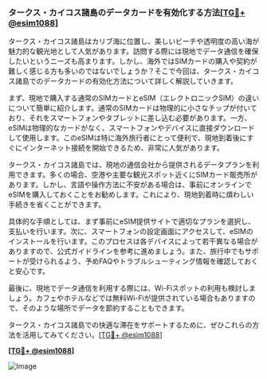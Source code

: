 ### タークス・カイコス諸島のデータカードを有効化する方法[[TG💪+ @esim1088](https://t.me/s/esim1088)]

タークス・カイコス諸島はカリブ海に位置し、美しいビーチや透明度の高い海が魅力的な観光地として人気があります。訪問する際には現地でデータ通信を確保したいというニーズも高まります。しかし、海外ではSIMカードの購入や契約が難しく感じる方も多いのではないでしょうか？そこで今回は、タークス・カイコス諸島でのデータカードの有効化方法について詳しく解説していきます。

まず、現地で購入する通常のSIMカードとeSIM（エレクトロニックSIM）の違いについて簡単に紹介します。通常のSIMカードは物理的に小さなチップが付いており、それをスマートフォンやタブレットに差し込む必要があります。一方、eSIMは物理的なカードがなく、スマートフォンやデバイスに直接ダウンロードして使用します。このeSIMは特に海外旅行者にとって便利で、現地到着後にすぐにインターネット接続を開始できるため、非常に人気があります。

タークス・カイコス諸島では、現地の通信会社から提供されるデータプランを利用できます。多くの場合、空港や主要な観光スポット近くにSIMカード販売所があります。しかし、言語や操作方法に不安がある場合は、事前にオンラインでeSIMを購入しておくことをお勧めします。これにより、現地到着時に煩わしい手続きを省くことができます。

具体的な手順としては、まず事前にeSIM提供サイトで適切なプランを選択し、支払いを行います。次に、スマートフォンの設定画面にアクセスして、eSIMのインストールを行います。このプロセスは各デバイスによって若干異なる場合がありますので、公式ガイドラインを参考に進めましょう。また、旅行中でもサポートが受けられるよう、予めFAQやトラブルシューティング情報を確認しておくと安心です。

最後に、現地でデータ通信を利用する際には、Wi-Fiスポットの利用も検討しましょう。カフェやホテルなどでは無料Wi-Fiが提供されている場合もありますので、そのような場所でデータを節約することもできます。

タークス・カイコス諸島での快適な滞在をサポートするために、ぜひこれらの方法を活用してみてください。[[TG💪+ @esim1088](https://t.me/s/esim1088)]

**[[TG💪+ @esim1088](https://t.me/s/esim1088)]**

![Image](https://i.postimg.cc/Y0z9fWf4/image.png)